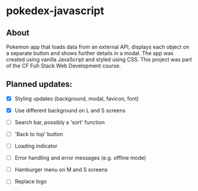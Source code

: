 # pokedex-javascript

## About
Pokemon app that loads data from an external API, displays each object on a separate button and shows further details in a modal. 
The app was created using vanilla JavaScript and styled using CSS.
This project was part of the CF Full-Stack Web Development course.

## Planned updates:
- [x] Styling updates (background, modal, favicon, font)
- [x] Use different background on L and S screens
- [ ] Search bar, possibly a 'sort' function
- [ ] 'Back to top' button
- [ ] Loading indicator
- [ ] Error handling and error messages (e.g. offline mode)
- [ ] Hamburger menu on M and S screens
- [ ] Replace logo

